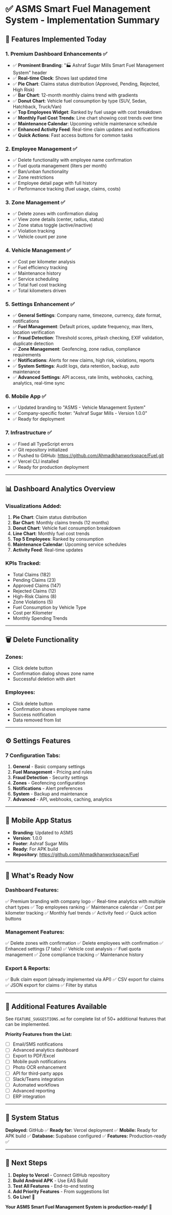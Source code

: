 # ✅ ASMS Smart Fuel Management System - Implementation Summary

## 🎯 Features Implemented Today

### 1. **Premium Dashboard Enhancements** ✅
- ✅ **Prominent Branding**: "🏭 Ashraf Sugar Mills Smart Fuel Management System" header
- ✅ **Real-time Clock**: Shows last updated time
- ✅ **Pie Chart**: Claims status distribution (Approved, Pending, Rejected, High Risk)
- ✅ **Bar Chart**: 12-month monthly claims trend with gradients
- ✅ **Donut Chart**: Vehicle fuel consumption by type (SUV, Sedan, Hatchback, Truck/Van)
- ✅ **Top Employees Widget**: Ranked by fuel usage with cost breakdown
- ✅ **Monthly Fuel Cost Trends**: Line chart showing cost trends over time
- ✅ **Maintenance Calendar**: Upcoming vehicle maintenance schedule
- ✅ **Enhanced Activity Feed**: Real-time claim updates and notifications
- ✅ **Quick Actions**: Fast access buttons for common tasks

### 2. **Employee Management** ✅
- ✅ Delete functionality with employee name confirmation
- ✅ Fuel quota management (liters per month)
- ✅ Ban/unban functionality
- ✅ Zone restrictions
- ✅ Employee detail page with full history
- ✅ Performance tracking (fuel usage, claims, costs)

### 3. **Zone Management** ✅
- ✅ Delete zones with confirmation dialog
- ✅ View zone details (center, radius, status)
- ✅ Zone status toggle (active/inactive)
- ✅ Violation tracking
- ✅ Vehicle count per zone

### 4. **Vehicle Management** ✅
- ✅ Cost per kilometer analysis
- ✅ Fuel efficiency tracking
- ✅ Maintenance history
- ✅ Service scheduling
- ✅ Total fuel cost tracking
- ✅ Total kilometers driven

### 5. **Settings Enhancement** ✅
- ✅ **General Settings**: Company name, timezone, currency, date format, notifications
- ✅ **Fuel Management**: Default prices, update frequency, max liters, location verification
- ✅ **Fraud Detection**: Threshold scores, pHash checking, EXIF validation, duplicate detection
- ✅ **Zone Management**: Geofencing, zone radius, compliance requirements
- ✅ **Notifications**: Alerts for new claims, high risk, violations, reports
- ✅ **System Settings**: Audit logs, data retention, backup, auto maintenance
- ✅ **Advanced Settings**: API access, rate limits, webhooks, caching, analytics, real-time sync

### 6. **Mobile App** ✅
- ✅ Updated branding to "ASMS - Vehicle Management System"
- ✅ Company-specific footer: "Ashraf Sugar Mills - Version 1.0.0"
- ✅ Ready for deployment

### 7. **Infrastructure** ✅
- ✅ Fixed all TypeScript errors
- ✅ Git repository initialized
- ✅ Pushed to GitHub: https://github.com/Ahmadkhanworkspace/Fuel.git
- ✅ Vercel CLI installed
- ✅ Ready for production deployment

---

## 📊 Dashboard Analytics Overview

### Visualizations Added:
1. **Pie Chart**: Claim status distribution
2. **Bar Chart**: Monthly claims trends (12 months)
3. **Donut Chart**: Vehicle fuel consumption breakdown
4. **Line Chart**: Monthly fuel cost trends
5. **Top 5 Employees**: Ranked by consumption
6. **Maintenance Calendar**: Upcoming service schedules
7. **Activity Feed**: Real-time updates

### KPIs Tracked:
- Total Claims (182)
- Pending Claims (23)
- Approved Claims (147)
- Rejected Claims (12)
- High-Risk Claims (8)
- Zone Violations (5)
- Fuel Consumption by Vehicle Type
- Cost per Kilometer
- Monthly Spending Trends

---

## 🗑️ Delete Functionality

### Zones:
- Click delete button
- Confirmation dialog shows zone name
- Successful deletion with alert

### Employees:
- Click delete button
- Confirmation shows employee name
- Success notification
- Data removed from list

---

## ⚙️ Settings Features

### 7 Configuration Tabs:
1. **General** - Basic company settings
2. **Fuel Management** - Pricing and rules
3. **Fraud Detection** - Security settings
4. **Zones** - Geofencing configuration
5. **Notifications** - Alert preferences
6. **System** - Backup and maintenance
7. **Advanced** - API, webhooks, caching, analytics

---

## 📱 Mobile App Status

- **Branding**: Updated to ASMS
- **Version**: 1.0.0
- **Footer**: Ashraf Sugar Mills
- **Ready**: For APK build
- **Repository**: https://github.com/Ahmadkhanworkspace/Fuel

---

## 🚀 What's Ready Now

### Dashboard Features:
✅ Premium branding with company logo
✅ Real-time analytics with multiple chart types
✅ Top employees ranking
✅ Maintenance calendar
✅ Cost per kilometer tracking
✅ Monthly fuel trends
✅ Activity feed
✅ Quick action buttons

### Management Features:
✅ Delete zones with confirmation
✅ Delete employees with confirmation
✅ Enhanced settings (7 tabs)
✅ Vehicle cost analysis
✅ Fuel quota management
✅ Zone compliance tracking
✅ Maintenance history

### Export & Reports:
✅ Bulk claim export (already implemented via API)
✅ CSV export for claims
✅ JSON export for claims
✅ Filter by status

---

## 📝 Additional Features Available

See `FEATURE_SUGGESTIONS.md` for complete list of 50+ additional features that can be implemented.

**Priority Features from the List:**
- [ ] Email/SMS notifications
- [ ] Advanced analytics dashboard
- [ ] Export to PDF/Excel
- [ ] Mobile push notifications
- [ ] Photo OCR enhancement
- [ ] API for third-party apps
- [ ] Slack/Teams integration
- [ ] Automated workflows
- [ ] Advanced reporting
- [ ] ERP integration

---

## 🎯 System Status

**Deployed:** GitHub ✅
**Ready for:** Vercel deployment ✅
**Mobile:** Ready for APK build ✅
**Database:** Supabase configured ✅
**Features:** Production-ready ✅

---

## 🏁 Next Steps

1. **Deploy to Vercel** - Connect GitHub repository
2. **Build Android APK** - Use EAS Build
3. **Test All Features** - End-to-end testing
4. **Add Priority Features** - From suggestions list
5. **Go Live!** 🚀

**Your ASMS Smart Fuel Management System is production-ready!** 🎉

